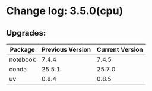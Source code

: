 # Change log: 3.5.0(cpu)

## Upgrades: 

Package | Previous Version | Current Version
---|---|---
notebook|7.4.4|7.4.5
conda|25.5.1|25.7.0
uv|0.8.4|0.8.5
